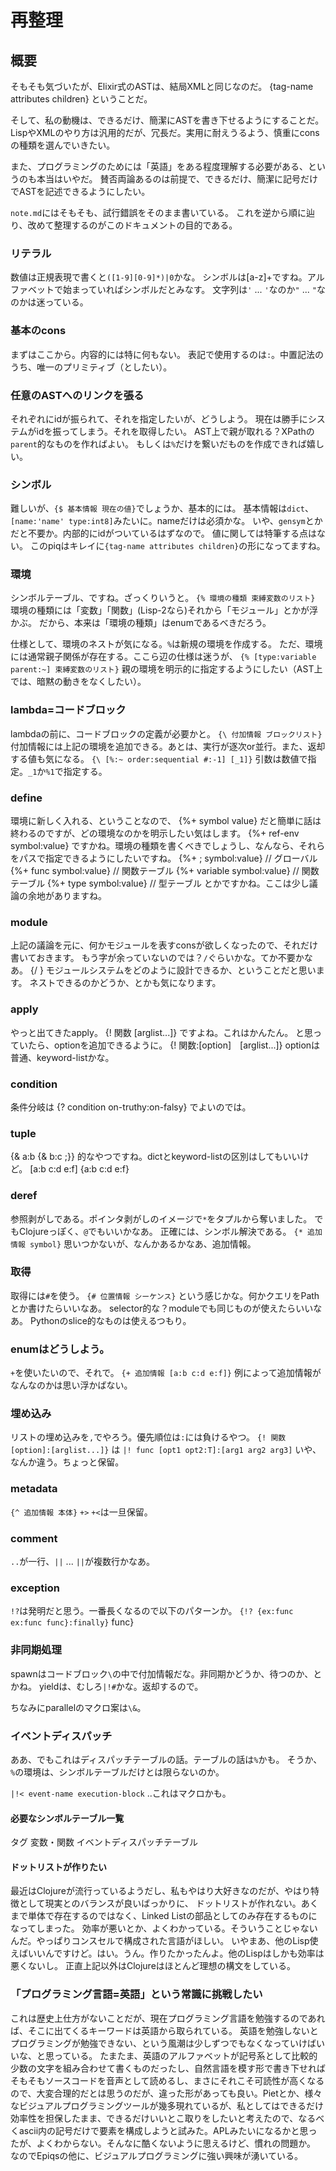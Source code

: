# 再整理

## 概要

そもそも気づいたが、Elixir式のASTは、結局XMLと同じなのだ。
{tag-name attributes children}
ということだ。

そして、私の動機は、できるだけ、簡潔にASTを書き下せるようにすることだ。
LispやXMLのやり方は汎用的だが、冗長だ。実用に耐えうるよう、慎重にconsの種類を選んでいきたい。

また、プログラミングのためには「英語」をある程度理解する必要がある、というのも本当はいやだ。
賛否両論あるのは前提で、できるだけ、簡潔に記号だけでASTを記述できるようにしたい。

`note.md`にはそもそも、試行錯誤をそのまま書いている。
これを逆から順に辿り、改めて整理するのがこのドキュメントの目的である。


### リテラル

数値は正規表現で書くと`([1-9][0-9]*)|0`かな。
シンボルは[a-z]+ですね。アルファベットで始まっていればシンボルだとみなす。
文字列は`'` ... `'`なのか`"` ... `"`なのかは迷っている。


### 基本のcons

まずはここから。内容的には特に何もない。
表記で使用するのは`:`。中置記法のうち、唯一のプリミティブ（としたい）。


### 任意のASTへのリンクを張る

それぞれにidが振られて、それを指定したいが、どうしよう。
現在は勝手にシステムがidを振ってしまう。それを取得したい。
AST上で親が取れる？XPathの`parent`的なものを作ればよい。
もしくは`%`だけを繋いだものを作成できれば嬉しい。


### シンボル

難しいが、`{$ 基本情報 現在の値}`でしょうか、基本的には。
基本情報は`dict`、`[name:'name' type:int8]`みたいに。nameだけは必須かな。
いや、`gensym`とかだと不要か。内部的にidがついているはずなので。
値に関しては特筆する点はない。
このpiqはキレイに`{tag-name attributes children}`の形になってますね。


### 環境

シンボルテーブル、ですね。ざっくりいうと。
`{% 環境の種類 束縛変数のリスト}`
環境の種類には「変数」「関数」(Lisp-2なら)それから「モジュール」とかが浮かぶ。
だから、本来は「環境の種類」はenumであるべきだろう。

仕様として、環境のネストが気になる。`%`は新規の環境を作成する。
ただ、環境には通常親子関係が存在する。ここら辺の仕様は迷うが、
`{% [type:variable parent:~] 束縛変数のリスト}`
親の環境を明示的に指定するようにしたい（AST上では、暗黙の動きをなくしたい）。


### lambda=コードブロック

lambdaの前に、コードブロックの定義が必要かと。
`{\ 付加情報 ブロックリスト}`
付加情報には上記の環境を追加できる。あとは、実行が逐次or並行。また、返却する値も気になる。
`{\ [%:~ order:sequential #:-1] [_1]}`
引数は数値で指定。`_1`か`%1`で指定する。


### define

環境に新しく入れる、ということなので、
{%+ symbol value}
だと簡単に話は終わるのですが、どの環境なのかを明示したい気はします。
{%+ ref-env symbol:value}
ですかね。環境の種類を書くべきでしょうし、なんなら、それらをパスで指定できるようにしたいですね。
{%+ ; symbol:value} // グローバル
{%+ func symbol:value} // 関数テーブル
{%+ variable symbol:value} // 関数テーブル
{%+ type symbol:value} // 型テーブル
とかですかね。ここは少し議論の余地がありますね。

### module

上記の議論を元に、何かモジュールを表すconsが欲しくなったので、それだけ書いておきます。
もう字が余っていないのでは？`/`ぐらいかな。てか不要かなあ。
{/ }
モジュールシステムをどのように設計できるか、ということだと思います。
ネストできるのかどうか、とかも気になります。


### apply

やっと出てきたapply。
{! 関数 [arglist...]}
ですよね。これはかんたん。
と思っていたら、optionを追加できるように。
{! 関数:[option]　[arglist...]}
optionは普通、keyword-listかな。


### condition

条件分岐は
{? condition on-truthy:on-falsy}
でよいのでは。


### tuple

{& a:b {& b:c ;}}
的なやつですね。dictとkeyword-listの区別はしてもいいけど。
[a:b c:d e:f]
{a:b c:d e:f}


### deref

参照剥がしである。ポインタ剥がしのイメージで`*`をタプルから奪いました。
でもClojureっぽく、`@`でもいいかなあ。
正確には、シンボル解決である。
`{* 追加情報 symbol}`
思いつかないが、なんかあるかなあ、追加情報。


### 取得

取得には`#`を使う。
`{# 位置情報 シーケンス}`
という感じかな。何かクエリをPathとか書けたらいいなあ。
selector的な？moduleでも同じものが使えたらいいなあ。
Pythonのslice的なものは使えるつもり。


### enumはどうしよう。
`+`を使いたいので、それで。
`{+ 追加情報 [a:b c:d e:f]}`
例によって追加情報がなんなのかは思い浮かばない。


### 埋め込み
リストの埋め込みを`,`でやろう。優先順位は`:`には負けるやつ。
`{! 関数 [option]:[arglist...]}`
は
`|! func [opt1 opt2:T]:[arg1 arg2 arg3]`
いや、なんか違う。ちょっと保留。


### metadata
`{^ 追加情報 本体}`
`+>` `+<`は一旦保留。


### comment

`..`が一行、`||` ... `||`が複数行かなあ。


### exception

`!?`は発明だと思う。一番長くなるので以下のパターンか。
`{!? {ex:func ex:func func}:finally}` func}


### 非同期処理

spawnはコードブロック`\`の中で付加情報だな。非同期かどうか、待つのか、とかね。
yieldは、むしろ`|!#`かな。返却するので。

ちなみにparallelのマクロ案は`\&`。


### イベントディスパッチ

ああ、でもこれはディスパッチテーブルの話。テーブルの話は`%`かも。
そうか、`%`の環境は、シンボルテーブルだけとは限らないのか。

`|!< event-name execution-block` ..これはマクロかも。





#### 必要なシンボルテーブル一覧

タグ
変数・関数
イベントディスパッチテーブル



#### ドットリストが作りたい

最近はClojureが流行っているようだし、私もやはり大好きなのだが、やはり特徴として現実とのバランスが良いばっかりに、
ドットリストが作れない。あくまで単体で存在するのではなく、Linked Listの部品としてのみ存在するものになってしまった。
効率が悪いとか、よくわかっている。そういうことじゃないんだ。やっぱりコンスセルで構成された言語がほしい。
いやまあ、他のLisp使えばいいんですけど。はい。うん。作りたかったんよ。他のLispはしかも効率は悪くないし。
正直上記以外はClojureはほとんど理想の構文をしている。



### 「プログラミング言語=英語」という常識に挑戦したい

これは歴史上仕方がないことだが、現在プログラミング言語を勉強するのであれば、そこに出てくるキーワードは英語から取られている。
英語を勉強しないとプログラミングが勉強できない、という風潮は少しずつでもなくなっていけばいいな、と思っている。
たまたま、英語のアルファベットが記号系として比較的少数の文字を組み合わせて書くものだったし、自然言語を模す形で書き下せればそもそもソースコードを音声として読めるし、まさにそれこそ可読性が高くなるので、大変合理的だとは思うのだが、違った形があっても良い。Pietとか、様々なビジュアルプログラミングツールが幾多現れているが、私としてはできるだけ効率性を担保したまま、できるだけいいとこ取りをしたいと考えたので、なるべくascii内の記号だけで要素を構成しようと試みた。APLみたいになるかと思ったが、よくわからない。そんなに酷くないように思えるけど、慣れの問題か。
なのでEpiqsの他に、ビジュアルプログラミングに強い興味が湧いている。
